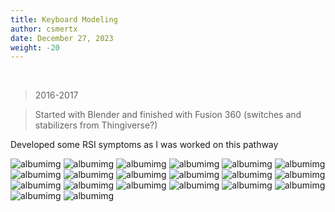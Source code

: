 ```yaml
---
title: Keyboard Modeling
author: csmertx
date: December 27, 2023
weight: -20
---
```


<br />

> 2016-2017

> Started with Blender and finished with Fusion 360 (switches and stabilizers from Thingiverse?)

Developed some RSI symptoms as I was worked on this pathway

![albumimg](/Blog/stuff/images/keyboards/keyboards_2016-2017_1.jpg "First render using DSA/104 key template before developing the 3-point lighting system (Blender)")
![albumimg](/Blog/stuff/images/keyboards/keyboards_2016-2017_2.jpg "Single source of light and maybe a custom mouse (iirc), DSA/104 Key template (Blender)")
![albumimg](/Blog/stuff/images/keyboards/keyboards_2016-2017_3.png "First full Sculpted Angle (SA) caps custom TKL before using switches stabilizers (Blender)")
![albumimg](/Blog/stuff/images/keyboards/keyboards_2016-2017_4.jpg "Custom backdrop, TKL, keys, and single source of light (Blender)")
![albumimg](/Blog/stuff/images/keyboards/keyboards_2016-2017_5.jpg "Close up custom TKL, etc. (Blender)")
![albumimg](/Blog/stuff/images/keyboards/keyboards_2016-2017_6.jpg "Designing key caps and curved profile workflow (Blender)")
![albumimg](/Blog/stuff/images/keyboards/keyboards_2016-2017_7.jpg "Tuning the look and feel of the plastics (Blender)")
![albumimg](/Blog/stuff/images/keyboards/keyboards_2016-2017_8.jpg "One of the first well received 3-point lighting renders (Blender)")
![albumimg](/Blog/stuff/images/keyboards/keyboards_2016-2017_9.png "Key cap and key legend placement--8hrs per new keyboard (Blender)")
![albumimg](/Blog/stuff/images/keyboards/keyboards_2016-2017_10.jpg "Nearly tuned look and feel of plastics (Blender)")
![albumimg](/Blog/stuff/images/keyboards/keyboards_2016-2017_11.png "First render with 50+ likes on social media")
![albumimg](/Blog/stuff/images/keyboards/keyboards_2016-2017_12.png "First collaboration--placed everything, modified LED fused to 3D model to showcase red LED, my SA key caps, my plastic material adjustments, my custom Gorton Modified font--20+ hrs (Modeled: Fusion 360, Rendered: Blender)")
![albumimg](/Blog/stuff/images/keyboards/keyboards_2016-2017_13.jpg "First Planck render--8hrs (Modeled:Fusion 360, Rendered: Blender)")
![albumimg](/Blog/stuff/images/keyboards/keyboards_2016-2017_14.jpg "First Ergodox render, Ergodox plate template, screw template--16hrs (Modeled: Fusion 360, Rendered: Blender)")
![albumimg](/Blog/stuff/images/keyboards/keyboards_2016-2017_15.png "Designed low profile DSA key set for rendering. TKL nearly real enough for production runs--40hrs (Modeled: Fusion 360, Placement: Blender)")
![albumimg](/Blog/stuff/images/keyboards/keyboards_2016-2017_16.png "Designed aluminum TKL (Modeled/Rendered: Fusion 360)")
![albumimg](/Blog/stuff/images/keyboards/keyboards_2016-2017_17.png "Showcased aluminum TKL custom feet--high profile (Modeled/Rendered: Fusion 360)")
![albumimg](/Blog/stuff/images/keyboards/keyboards_2016-2017_18.png "Custom number pad, switch plate template (Modeled/Rendered: Fusion 360)")
![albumimg](/Blog/stuff/images/keyboards/keyboards_2016-2017_19.png "Custom number pad side profile (Modeled/Rendered: Fusion 360)")
![albumimg](/Blog/stuff/images/keyboards/keyboards_2016-2017_20.png "Custom double shot DSA nearly ready for production (Modeled/Rendered: Fusion 360)")
